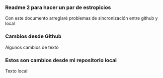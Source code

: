 ### Readme 2 para hacer un par de estropicios
Con este documento arreglaré problemas de sincronización entre github y local

### Cambios desde Github
Algunos cambios de texto
### Estos son cambios desde mi repositorio local
Texto local
